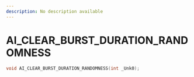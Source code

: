 ```yaml
---
description: No description available 
---
```


# AI_CLEAR_BURST_DURATION_RANDOMNESS

```cpp
void AI_CLEAR_BURST_DURATION_RANDOMNESS(int _Unk0);
```